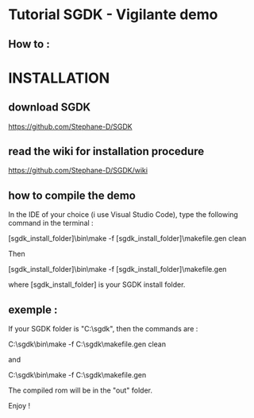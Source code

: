 # Tutorial SGDK - Vigilante demo

## How to :
# INSTALLATION
## download SGDK
https://github.com/Stephane-D/SGDK

## read the wiki for installation procedure
https://github.com/Stephane-D/SGDK/wiki

## how to compile the demo
In the IDE of your choice (i use Visual Studio Code), type the following command in the terminal :

[sgdk_install_folder]\bin\make -f [sgdk_install_folder]\makefile.gen clean


Then


[sgdk_install_folder]\bin\make -f [sgdk_install_folder]\makefile.gen

where [sgdk_install_folder] is your SGDK install folder.

## exemple :

If your SGDK folder is "C:\sgdk", then the commands are :

C:\sgdk\bin\make -f C:\sgdk\makefile.gen clean

and

C:\sgdk\bin\make -f C:\sgdk\makefile.gen

The compiled rom will be in the "out" folder.


Enjoy !
